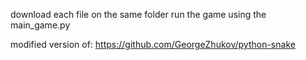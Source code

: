 download each file on the same folder
run the game using the main_game.py

modified version of:
https://github.com/GeorgeZhukov/python-snake
